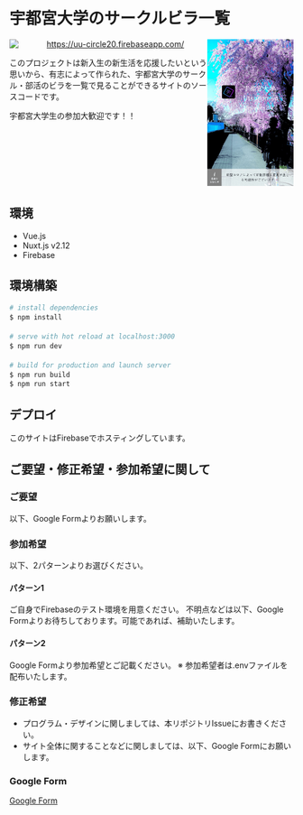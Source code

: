 # 宇都宮大学のサークルビラ一覧

<div class="text-center">
</div>

<div class="d-md-flex">
  <div>
    <div class="d-flex align-center">
      <img src="./static/icon.png" style="width: 50px; margin-right: 16px">
      <a href="https://uu-circle20.firebaseapp.com/">
        https://uu-circle20.firebaseapp.com/
      </a>
    </div>

  このプロジェクトは新入生の新生活を応援したいという思いから、有志によって作られた、宇都宮大学のサークル・部活のビラを一覧で見ることができるサイトのソースコードです。  

  宇都宮大学生の参加大歓迎です！！
  </div>

  <div class="text-center">
    <a href="https://uu-circle20.firebaseapp.com/">
      <img src="./.github/image/toppage-screenshot.png" width="500px">
    </a>
  </div>
</div>

## 環境

- Vue.js
- Nuxt.js v2.12
- Firebase

## 環境構築

``` bash
# install dependencies
$ npm install

# serve with hot reload at localhost:3000
$ npm run dev

# build for production and launch server
$ npm run build
$ npm run start

```

## デプロイ

このサイトはFirebaseでホスティングしています。

## ご要望・修正希望・参加希望に関して

### ご要望

以下、Google Formよりお願いします。

### 参加希望

以下、2パターンよりお選びください。

#### パターン1

ご自身でFirebaseのテスト環境を用意ください。
不明点などは以下、Google Formよりお待ちしております。可能であれば、補助いたします。

#### パターン2

Google Formより参加希望とご記載ください。
※ 参加希望者は.envファイルを配布いたします。

### 修正希望

- プログラム・デザインに関しましては、本リポジトリIssueにお書きください。
- サイト全体に関することなどに関しましては、以下、Google Formにお願いします。

### Google Form

[Google Form](https://docs.google.com/forms/d/e/1FAIpQLSfMvRk2LLZvzfAsGYGRbLrSFB56n59J3YJAojhLk-xPi2DRIA/viewform)

<style>
.align-center { align-items: center; }

.d-flex { display: flex; }

.text-center { text-align: center; }

@media screen and (min-width: 768px) {
  .d-md-flex { display: flex; }
}
</style>
